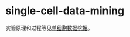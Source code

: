 # single-cell-data-mining
实验原理和过程等见[单细胞数据挖掘](https://kusurin.icu/blog/2024/05/22/single-cell-data-mining/)。